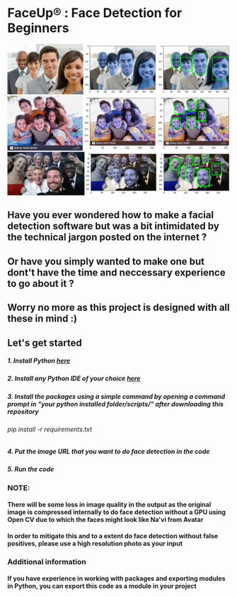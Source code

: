 <h1>FaceUp® : Face Detection for Beginners </h1>




![join1](https://github.com/ShankarNarayanan97/FaceUp/blob/master/finaljoin1.jpg)
![join1](https://github.com/ShankarNarayanan97/FaceUp/blob/master/finaljoin2.jpg)
![join1](https://github.com/ShankarNarayanan97/FaceUp/blob/master/finaljoin3.jpg)

<h2> Have you ever wondered how to make a facial detection software but was a bit intimidated by the technical jargon posted on the internet ? </h2>
<h2> Or have you simply wanted to make one but dont't have the time and neccessary experience to go about it ? </h2> 

<h2>Worry no more as this project is designed with all these in mind :) </h2>

<h2> Let's get started</h2>
<h5>1. Install Python <a href="https://www.python.org/downloads/">here</a> </h5>
<h5>2. Install any Python IDE of your choice <a href="https://wiki.python.org/moin/IntegratedDevelopmentEnvironments">here</a> </h5>
<h5>3. Install the packages using a simple command  by opening a command prompt in "your python installed folder/scripts/" after downloading this repository </h5>
<h6>pip install -r requirements.txt </h6>
<h5>4. Put the image URL that you want to do face detection in the code </h5>
<h5>5. Run the code </h5>
<h3> NOTE: </h3>
<h4> There will be some loss in image quality in the output as the original image is compressed internally to do face detection without a GPU using Open CV due to which the faces might look like Na'vi from Avatar </h4> 
<h4> In order to mitigate this and to a extent do face detection without false positives, please use a high resolution photo as your input </h4>

<h3> Additional information </h3>
<h4> If you have experience in working with packages and exporting modules in Python, you can export this code as a module in your project </h4>
